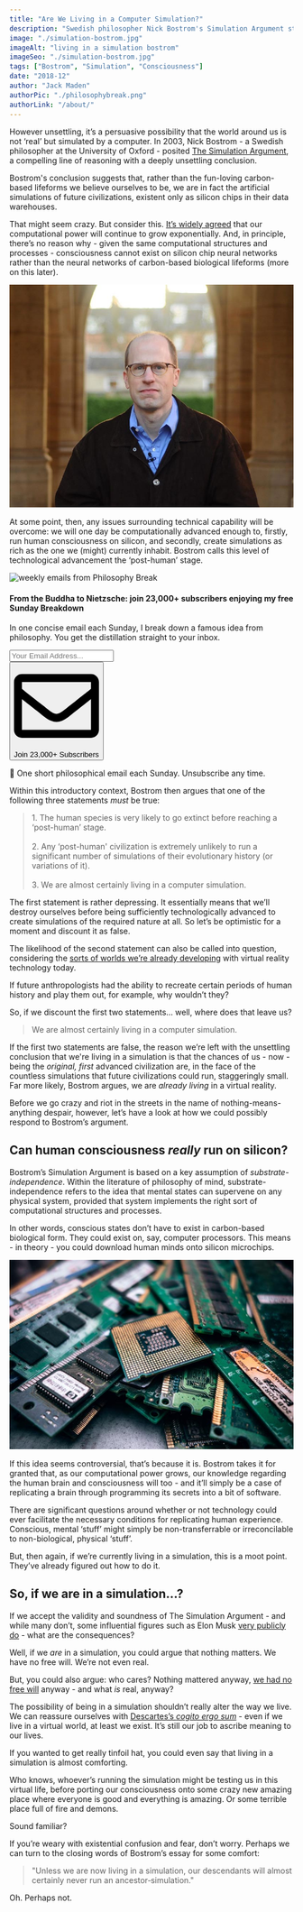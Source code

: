 ```yaml
---
title: "Are We Living in a Computer Simulation?"
description: "Swedish philosopher Nick Bostrom's Simulation Argument states that the world around us is not real, but simply another person's - or civilization's - virtual reality."
image: "./simulation-bostrom.jpg"
imageAlt: "living in a simulation bostrom"
imageSeo: "./simulation-bostrom.jpg"
tags: ["Bostrom", "Simulation", "Consciousness"]
date: "2018-12"
author: "Jack Maden"
authorPic: "./philosophybreak.png"
authorLink: "/about/"
---
```

<span class="big-letter">H</span>owever unsettling, it’s a persuasive possibility that the world around us is not ‘real’ but simulated by a computer. In 2003, Nick Bostrom - a Swedish philosopher at the University of Oxford - posited [The Simulation Argument](https://www.simulation-argument.com/simulation.html), a compelling line of reasoning with a deeply unsettling conclusion.

Bostrom's conclusion suggests that, rather than the fun-loving carbon-based lifeforms we believe ourselves to be, we are in fact the artificial simulations of future civilizations, existent only as silicon chips in their data warehouses.

That might seem crazy. But consider this. [It’s widely agreed](http://www.visualcapitalist.com/visualizing-trillion-fold-increase-computing-power/) that our computational power will continue to grow exponentially. And, in principle, there’s no reason why - given the same computational structures and processes - consciousness cannot exist on silicon chip neural networks rather than the neural networks of carbon-based biological lifeforms (more on this later).

![nick bostrom](./bostrom.jpg "Nick Bostrom, looking like a right simulation.")

At some point, then, any issues surrounding technical capability will be overcome: we will one day be computationally advanced enough to, firstly, run human consciousness on silicon, and secondly, create simulations as rich as the one we (might) currently inhabit. Bostrom calls this level of technological advancement the ‘post-human’ stage.

<!--big subscribe-->
<div class="course-promo darkradial-background subscribe text-center">
    <img src="/static/6313d50bc32799a6c869239128784c7b/e7f7a/weekly-break.webp" alt="weekly emails from Philosophy Break">
    <h4>From the Buddha to Nietzsche: join 23,000+ subscribers enjoying my free Sunday Breakdown</h4>
    <p class="small-grey-font no-mar-bottom">In one concise email each Sunday, I break down a famous idea from philosophy. You get the distillation straight to your inbox.</p>
    <div class="small-pad-top">
        <form action="https://app.convertkit.com/forms/5812400/subscriptions" method="post" data-sv-form="5812400" data-uid="be0e52d3c0" data-format="inline" data-version="6" data-options="{&quot;settings&quot;:{&quot;after_subscribe&quot;:{&quot;action&quot;:&quot;message&quot;,&quot;success_message&quot;:&quot;Thank you, philosopher! Your welcome email will land in your inbox shortly.&quot;,&quot;redirect_url&quot;:&quot;https://philosophybreak.com/thank-you/&quot;},&quot;analytics&quot;:{&quot;google&quot;:null,&quot;fathom&quot;:null,&quot;facebook&quot;:null,&quot;segment&quot;:null,&quot;pinterest&quot;:null,&quot;sparkloop&quot;:null,&quot;googletagmanager&quot;:null},&quot;modal&quot;:{&quot;trigger&quot;:&quot;timer&quot;,&quot;scroll_percentage&quot;:null,&quot;timer&quot;:5,&quot;devices&quot;:&quot;all&quot;,&quot;show_once_every&quot;:15},&quot;powered_by&quot;:{&quot;show&quot;:false,&quot;url&quot;:&quot;https://convertkit.com/features/forms?utm_campaign=poweredby&amp;utm_content=form&amp;utm_medium=referral&amp;utm_source=dynamic&quot;},&quot;recaptcha&quot;:{&quot;enabled&quot;:false},&quot;return_visitor&quot;:{&quot;action&quot;:&quot;show&quot;,&quot;custom_content&quot;:&quot;&quot;},&quot;slide_in&quot;:{&quot;display_in&quot;:&quot;bottom_right&quot;,&quot;trigger&quot;:&quot;timer&quot;,&quot;scroll_percentage&quot;:null,&quot;timer&quot;:5,&quot;devices&quot;:&quot;all&quot;,&quot;show_once_every&quot;:15},&quot;sticky_bar&quot;:{&quot;display_in&quot;:&quot;top&quot;,&quot;trigger&quot;:&quot;timer&quot;,&quot;scroll_percentage&quot;:null,&quot;timer&quot;:5,&quot;devices&quot;:&quot;all&quot;,&quot;show_once_every&quot;:15}},&quot;version&quot;:&quot;6&quot;}" min-width="400 500 600 700 800">
        <div data-style="clean"><ul data-element="errors" data-group="alert"></ul><div data-element="fields" data-stacked="false">
            <div>
                <input name="email_address" aria-label="Your Email Address..." placeholder="Your Email Address..." required type="email" />
            </div>
            <button class="button primary" type="submit" data-element="submit"><div><div></div><div></div><div></div></div><span><svg xmlns="http://www.w3.org/2000/svg" viewBox="0 0 512 512"><path d="M464 64H48C21.49 64 0 85.49 0 112v288c0 26.51 21.49 48 48 48h416c26.51 0 48-21.49 48-48V112c0-26.51-21.49-48-48-48zm0 48v40.805c-22.422 18.259-58.168 46.651-134.587 106.49-16.841 13.247-50.201 45.072-73.413 44.701-23.208.375-56.579-31.459-73.413-44.701C106.18 199.465 70.425 171.067 48 152.805V112h416zM48 400V214.398c22.914 18.251 55.409 43.862 104.938 82.646 21.857 17.205 60.134 55.186 103.062 54.955 42.717.231 80.509-37.199 103.053-54.947 49.528-38.783 82.032-64.401 104.947-82.653V400H48z"/></svg>Join 23,000+ Subscribers</span></button>
            </div>
            </div>
        </form>
        <p class="tiny-mar-top no-mar-bottom review-font">💭 One short philosophical email each Sunday. Unsubscribe any time.</p>
    </div>
</div>

Within this introductory context, Bostrom then argues that one of the following three statements <i>must</i> be true:

> 1\. The human species is very likely to go extinct before reaching a ‘post-human’ stage.<br><br>2. Any ‘post-human' civilization is extremely unlikely to run a significant number of simulations of their evolutionary history (or variations of it).<br><br>3. We are almost certainly living in a computer simulation.

The first statement is rather depressing. It essentially means that we’ll destroy ourselves before being sufficiently technologically advanced to create simulations of the required nature at all. So let’s be optimistic for a moment and discount it as false.

The likelihood of the second statement can also be called into question, considering the [sorts of worlds we’re already developing](https://virtualrealitytimes.com/2017/03/13/full-list-of-virtual-reality-worlds/) with virtual reality technology today.

If future anthropologists had the ability to recreate certain periods of human history and play them out, for example, why wouldn’t they?

So, if we discount the first two statements… well, where does that leave us?

>We are almost certainly living in a computer simulation.

If the first two statements are false, the reason we’re left with the unsettling conclusion that we're living in a simulation is that the chances of us - now - being the _original, first_ advanced civilization are, in the face of the countless simulations that future civilizations could run, staggeringly small. Far more likely, Bostrom argues, we are _already living_ in a virtual reality.

Before we go crazy and riot in the streets in the name of nothing-means-anything despair, however, let’s have a look at how we could possibly respond to Bostrom’s argument.

## Can human consciousness _really_ run on silicon?

<span class="big-letter">B</span>ostrom’s Simulation Argument is based on a key assumption of _substrate-independence_. Within the literature of philosophy of mind, substrate-independence refers to the idea that mental states can supervene on any physical system, provided that system implements the right sort of computational structures and processes.

In other words, conscious states don’t have to exist in carbon-based biological form. They could exist on, say, computer processors. This means - in theory - you could download human minds onto silicon microchips.

![broken microchips](./bostrom2.jpg "Is this what true Armageddon looks like?")

If this idea seems controversial, that’s because it is. Bostrom takes it for granted that, as our computational power grows, our knowledge regarding the human brain and consciousness will too - and it’ll simply be a case of replicating a brain through programming its secrets into a bit of software.

There are significant questions around whether or not technology could ever facilitate the necessary conditions for replicating human experience. Conscious, mental ‘stuff’ might simply be non-transferrable or irreconcilable to non-biological, physical ‘stuff’.

But, then again, if we’re currently living in a simulation, this is a moot point. They’ve already figured out how to do it.

## So, if we are in a simulation...?

<span class="big-letter">I</span>f we accept the validity and soundness of The Simulation Argument - and while many don’t, some influential figures such as Elon Musk [very publicly do](https://www.independent.co.uk/life-style/gadgets-and-tech/news/elon-musk-ai-artificial-intelligence-computer-simulation-gaming-virtual-reality-a7060941.html) - what are the consequences?

Well, if we _are_ in a simulation, you could argue that nothing matters. We have no free will. We’re not even real.

But, you could also argue: who cares? Nothing mattered anyway, [we had no free will](/articles/free-will-illusion-sam-harris/) anyway - and what _is_ real, anyway?

The possibility of being in a simulation shouldn’t really alter the way we live. We can reassure ourselves with [Descartes’s _cogito ergo sum_](/articles/i-think-therefore-i-am-descartes-cogito-ergo-sum-explained) - even if we live in a virtual world, at least we exist. It’s still our job to ascribe meaning to our lives.

If you wanted to get really tinfoil hat, you could even say that living in a simulation is almost comforting.

Who knows, whoever’s running the simulation might be testing us in this virtual life, before porting our consciousness onto some crazy new amazing place where everyone is good and everything is amazing. Or some terrible place full of fire and demons.

Sound familiar?

If you’re weary with existential confusion and fear, don’t worry. Perhaps we can turn to the closing words of Bostrom’s essay for some comfort:

>"Unless we are now living in a simulation, our descendants will almost certainly never run an ancestor‐simulation."

Oh. Perhaps not.